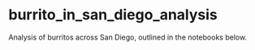 # burrito_in_san_diego_analysis
Analysis of burritos across San Diego, outlined in the notebooks below.
